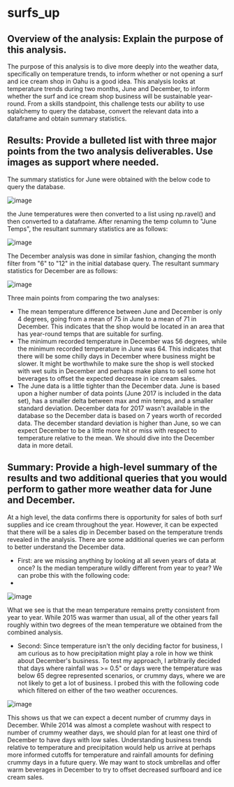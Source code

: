 # surfs_up

## Overview of the analysis: Explain the purpose of this analysis.

The purpose of this analysis is to dive more deeply into the weather data, specifically on temperature trends, to inform whether or not opening a surf and ice cream shop in Oahu is a good idea. This analysis looks at temperature trends during two months, June and December, to inform whether the surf and ice cream shop business will be sustainable year-round. From a skills standpoint, this challenge tests our ability to use sqlalchemy to query the database, convert the relevant data into a dataframe and obtain summary statistics.


## Results: Provide a bulleted list with three major points from the two analysis deliverables. Use images as support where needed.

The summary statistics for June were obtained with the below code to query the database.  

![image](https://user-images.githubusercontent.com/90977689/142477056-e292d0de-ba37-4d51-a2a3-04ce8825e6e7.png)

the June temperatures were then converted to a list using np.ravel() and then converted to a dataframe.  After renaming the temp column to "June Temps", the resultant summary statistics are as follows:

![image](https://user-images.githubusercontent.com/90977689/142477882-228107fc-d3b8-4f82-b83e-8d752ff1b49c.png)

The December analysis was done in similar fashion, changing the month filter from "6" to "12" in the initial database query.  The resultant summary statistics for December are as follows:

![image](https://user-images.githubusercontent.com/90977689/142478171-28d133b3-35ac-4ef5-917e-01144f25501a.png)

Three main points from comparing the two analyses:
* The mean temperature difference between June and December is only 4 degrees, going from a mean of 75 in June to a mean of 71 in December.  This indicates that the shop would be located in an area that has year-round temps that are suitable for surfing.
* The minimum recorded temperature in December was 56 degrees, while the minimum recorded temperature in June was 64.  This indicates that there will be some chilly days in December where business might be slower.  It might be worthwhile to make sure the shop is well stocked with wet suits in December and perhaps make plans to sell some hot beverages to offset the expected decrease in ice cream sales.
* The June data is a little tighter than the December data.  June is based upon a higher number of data points (June 2017 is included in the data set), has a smaller delta between max and min temps, and a smaller standard deviation.  December data for 2017 wasn't available in the database so the December data is based on 7 years worth of recorded data.  The december standard deviation is higher than June, so we can expect December to be a little more hit or miss with respect to temperature relative to the mean.  We should dive into the December data in more detail.

## Summary: Provide a high-level summary of the results and two additional queries that you would perform to gather more weather data for June and December.

At a high level, the data confirms there is opportunity for sales of both surf supplies and ice cream throughout the year.  However, it can be expected that there will be a sales dip in December based on the temperature trends revealed in the analysis.  There are some additional queries we can perform to better understand the December data.
* First:  are we missing anything by looking at all seven years of data at once?  Is the median temperature wildly different from year to year?  We can probe this with the following code:
* 
![image](https://user-images.githubusercontent.com/90977689/142726196-7f17fe21-4b18-4293-a318-bdb9643adb85.png)

    
What we see is that the mean temperature remains pretty consistent from year to year.  While 2015 was warmer than usual, all of the other years fall roughly within two degrees of the mean temperature we obtained from the combined analysis.
    
* Second:  Since temperature isn't the only deciding factor for business, I am curious as to how precipitation might play a role in how we think about December's business.  To test my approach, I arbitrarily decided that days where rainfall was >= 0.5" or days were the temperature was below 65 degree represented scenarios, or crummy days, where we are not likely to get a lot of business.  I probed this with the following code which filtered on either of the two weather occurences.

![image](https://user-images.githubusercontent.com/90977689/142726315-e5ce4e71-f1ba-426e-b949-ff1eb66275ff.png)


This shows us that we can expect a decent number of crummy days in December.  While 2014 was almost a complete washout with respect to number of crummy weather days, we should plan for at least one third of December to have days with low sales.   Understanding business trends relative to temperature and precipitation would help us arrive at perhaps more informed cutoffs for temperature and rainfall amounts for defining crummy days in a future query.  We may want to stock umbrellas and offer warm beverages in December to try to offset decreased surfboard and ice cream sales.





